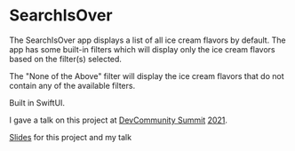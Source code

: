 # SearchIsOver

The SearchIsOver app displays a list of all ice cream flavors by default. The app has some built-in filters which will display only the ice cream flavors based on the filter(s) selected.

The "None of the Above" filter will display the ice cream flavors that do not contain any of the available filters.

Built in SwiftUI.

I gave a talk on this project at [DevCommunity Summit](https://devcommunitysummit.org/) [2021](https://emamo.com/event/devcommunity-summit-2021).

[Slides](https://speakerdeck.com/vuinguyen/the-search-is-over-devcommunity-summit-2021) for this project and my talk
